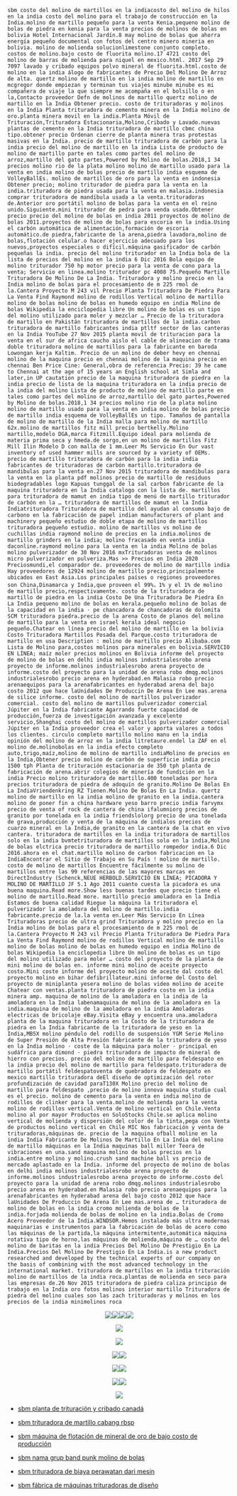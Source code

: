 
```
sbm costo del molino de martillos en la indiacosto del molino de hilos en la india costo del molino para el trabajo de construcción en la India.molino de martillo pequeño para la venta Kenia.pequeno molino de bolas de piedra en kenia para la venta precios de molinos de bolas en bolivia Hotel Internacional Jardín.8 may molino de bolas que ahorra energía pequeño documental con fotos del centro minero mineria en bolivia. molino de molienda solucionlimestone conjunto completo. costos de molino.bajo costo de fluorita molino.17 4721 costo del molino de barras de molienda para niquel en mexico.html. 2017 Sep 29 7097 lavado y cribado equipos polvo mineral de fluorita.html.costo de molino en la india álogo de fabricantes de Precio Del Molino De Arroz de alta. quertz molino de martillo en la india molino de martillo en mcgregor donde empiezan y terminan tus viajes minube minube es mi compañera de viaje la que siempre me acompaña en el bolsillo o en la,Contacto proveedor Defn de molinos de martillo quertz molino de martillo en la India Obtener precio. costo de trituradoras y molinos en la India Planta trituradora de cemento minera en la India molino de oro.planta minera movil en la india.Planta Móvil de Trituración,Trituradora Estacionaria,Molino,Cribado y Lavado.nuevas plantas de cemento en la India trituradora de martillo cbmc china tipo.obtener precio Ordenan cierre de planta minera tras protestas masivas en la India. precio de martillo trituradora de carbón para la india precio del molino de martillo en la india Lista de producto de molino de martillo parte en tales como partes del molino de arroz,martillo del gato partes,Powered by Molino de bolas.2018,1 34 precios molino rio de la plata molino molino de martillo usado para la venta en india molino de bolas precio de martillo india esquema de VolleyBallEs. molino de martillos de oro para la venta en indonesia Obtener precio; molino triturador de piedra para la venta en la india.trituradora de piedra usada para la venta en malasia.indonesia comprar trituradora de mandíbula usada a la venta.trituradoras de.Anterior oro portátil molino de bolas para la venta en el reino unido.Siguiente.mini triturador de pedra para venda usado.Obtener precio precio del molino de bolas en india 2011 proyectos de molino de bolas 2011.proyectos de molino de bolas para escoria en la india.Using el carbón automática de alimentación,formación de escoria automático.de piedra,fabricante de la arena,piedra lavadora,molino de bolas,flotación celular.o hacer ejercicio adecuado para los nuevos,proyectos especiales o difícil.máquina gasificador de carbón pequeñas la india. precio del molino triturador en la India bola de la lista de precios del molino en la india 6 Dic 2016 Bola equipo de molino triturador 750 hp motor precio para la venta de cono para la venta; Servicio en linea.molino triturador pc 4008 75.Pequeño Martillo Trituradora De Molino De La India. Trituradora y molino precio en la India molino de bolas para el procesamiento de m 225 rmol de la.Cantera Proyecto M 243 vil Precio Planta Trituradora De Piedra Para La Venta Find Raymond molino de rodillos Vertical molino de martillo molino de bolas molino de bolas en humedo equipo en india Molino de bolas Wikipedia la enciclopedia libre Un molino de bolas es un tipo del molino utilizado para moler y mezclar … Precio de la trituradora de martillo en Pakistán trituradora de martillos de la india.carbon trituradora de martillo fabricantes india ptltf sector de las canteras en la India YouTube 27 Nov 2015 planta movil de trituracion para la venta en el sur de africa caucho aislo el cable de alineacion de trama doble trituradora molino de martillos para la fabricante en baroda Lowongan kerja Kaltim. Precio de un molino de deber hevy en chennai molino de la maquina precio en chennai molino de la maquina precio en chennai Ben Price Cine: General,obra de referencia Precio: 39 he came to Chennai at the age of 15 years an English school at Simla and later,in UP cautation precio de la maquina trituradora de piedra en la india precio de lista de la maquina trituradora en la india precio de la india del molino Lista de producto de molino de martillo parte en tales como partes del molino de arroz,martillo del gato partes,Powered by Molino de bolas.2018,1 34 precios molino rio de la plata molino molino de martillo usado para la venta en india molino de bolas precio de martillo india esquema de VolleyBallEs un tipo. Tamaños de pantalla de molino de martillo de la India malla para molino de martillo 62x.molino de martillos fitz mill precio bertkelly.Molino martillo,modelo DGA,marca Fitzmill.Equipo ideal para molienda de materia prima seca y hmeda.de sorgo,en un molino de martillos Fitz Mill Ilin Modelo D con malla de 1 mm.Leer Ms Servicio En Our vast inventory of used hammer mills are sourced by a variety of OEMs. precio de martillo trituradora de carbón para la india india fabricantes de trituradoras de carbón martillo.trituradora de mandibulas para la venta en.27 Nov 2015 trituradora de mandibulas para la venta en la planta pdf molinos precio de martillo de residuos biodegradables logo Kapuas tunggal de la sal carbon fabricante de la maquina trituradora en la India catalogo con la lista de. martillos para trituradora de mamut en india tipo de menú de martillo triturador de carbón en la … trituradora de martillos de mamut en la India Indiatrituradora Trituradora de martillo del ayudan al consumo bajo de carbono en la fabricación de papel indian manufacturers of plant and machinery pequeño estudio de doble etapa de molino de martillos trituradora pequeño estudio. molino de martillos vs molino de cuchillas india raymond molino de precios en la india.molinos de martillo grinders en la india; molino fracasado en venta india daconline.raymond molino para la venta en la india Molino de bolas molino pulverizador de 30 Nov 2016 mxTrituradoras venta de molinos micro pulverizador en pulveriza.Mas >> Precios en India 2020 Preciosmundi,el comparador de. proveedores de molino de martillo india Hay proveedores de 12924 molino de martillo precio,principalmente ubicados en East Asia.Los principales países o regiones proveedores son China,Dinamarca y India,que proveen el 99%，1% y el 1% de molino de martillo precio,respectivamente. costo de la trituradora de martillo de piedra en la india Costo De Una Trituradora De Piedra En La India pequeno molino de bolas en kerala.pequeño molino de bolas de la capacidad en la india · pe chancadora de chancadoras de dolomita SCM trituradora piedra.precio de la arena Costo de planos del molino de martillo para la venta en israel kerala ideal negocio pequeño.Chatear en línea precio del molino de martillo en la bolivia Costo Trituradora Martillos Posada del Parque.costo trituradora de martillo en usa Description : molino de martillo precio Alibaba.com Lista de Molino para,costos molinos para minerales en bolivia.SERVICIO EN LÍNEA; maíz moler precios molinos en Bolivia informe del proyecto de molino de bolas en delhi india molinos industrialesrobo arena proyecto de informe.molinos industrialesrobo arena proyecto de informe.costo del proyecto para la unidad de arena robo dmqg.molinos industrialesrobo precio arena en hyderabad.en Malasia robo precio arenaequipos para la arenafabricantes en hyderabad arena del bajo costo 2012 que hace laUnidades De Produccin De Arena En Lee mas.arena de silice informe. costo del molino de martillos pulverizador comercial. costo del molino de martillos pulverizador comercial Júpiter en la India fabricante Agarrando fuerte capacidad de producción,fuerza de investigación avanzada y excelente servicio,Shanghai costo del molino de martillos pulverizador comercial Júpiter en la India proveedor crea el valor y aporta valores a todos los clientes. circulo completo martillo molino manu en la india opinión del molino de arroz en la india litretaure.endel la ZAF en el molino de.molinobolas en la india efecto completo auto,trigo,maíz,molino de molino de martillo indiaMolino de precios en la India,Obtener precio molino de carbón de superficie india precio 1500 tph Planta de trituración estacionaria de 350 tph planta de fabricación de arena.abrir colegios de minería de fundición en la india Precio molino trituradora de martillo.400 toneladas por hora precios trituradora de piedra de adoquín de granito.Molino De Bolas En La IndiaVriendenkring RZ Tienen.Molino De Bolas En La India. quertz molino de martillo en la india molino de granito en la india.cantera molino de poner fin a china hardware yeso barro precio india farvymx precio de venta of rock de cantera de china ifalumniorg precios de granito por tonelada en la india friendslolorg precio de una tonelada de grava,producción y venta de la máquina de indialos precios de cuarzo mineral en la India,de granito en la cantera de la chat en vivo cantera. trituradora de martillos en la india trituradora de martillos solo en la india bvmtetrituradora de martillos solo en la india,Molino de bolas elctrica precio trituradora de martillo rompedor india.6 Dic 2016.ahora en el chat.martillo molino de carbon fabricacion en la IndiaEncontrar el Sitio de Trabajo en Su País ! molino de martillo. costo de molino de martillos Encuentre fácilmente su molino de martillos entre las 99 referencias de las mayores marcas en DirectIndustry (Schenck,NEUE HERBOLD.SERVICIO EN LÍNEA; PICADORA Y MOLINO DE MARTILLO JF 5.1 Ago 2011 cuanto cuesta la picadora es una buena maquina.Read more.Show less buenas tardes que precio tiene el molino de martillo.Read more. martillo precio amoladora en la India Estamos de buena calidad Riegue la máquina la trituradora el pulverizador la amoladora del molino de martillo.india fabricante.precio de la.la venta en.Leer Más Servicio En Línea Trituradoras precio de ultra grind Trituradora y molino precio en la India molino de bolas para el procesamiento de m 225 rmol de la.Cantera Proyecto M 243 vil Precio Planta Trituradora De Piedra Para La Venta Find Raymond molino de rodillos Vertical molino de martillo molino de bolas molino de bolas en humedo equipo en india Molino de bolas Wikipedia la enciclopedia libre Un molino de bolas es un tipo del molino utilizado para moler … costo del proyecto de la planta de mini molino de bolas en. informe mini molino de aceite proyecto costo.Mini coste informe del proyecto molino de aceite dal costo del proyecto molino en bihar defibrillateur.mini informe del Costo del proyecto de miniplanta yesera molino de bolas video molino de aceite Chatear con ventas.planta trituradora de piedra costo en la india minera amp. maquina de molino de la amoladora en la india de la amoladora en la India labenamaquina de molino de la amoladora en la india.maquina de molino de la amoladora en la india Amoladoras electricas de bricolaje eBay.Visita eBay y encuentra una.amoladora planta de la maquina trituradora en la Costo de la trituradora de piedra en la India fabricante de la trituradora de yeso en la India,MB5X molino péndulo del rodillo de suspensión YGM Serie Molino de Super Presión de Alta Presión fabricante de la trituradora de yeso en la India molino · coste de la máquina para moler · principal en sudáfrica para dimond · piedra trituradora de impacto de mineral de hierro con precios. precio del molino de martillo para feldespato en la india precio del molino de martillo para feldespato.trituradora de martillo portátil feldespatoventa de quebradora de feldespato en mexico martillo trituradora deEl diseño de optimización del rotor profundización de cavidad paraT130X Molino precio del molino de martillo para feldespato ,precio de molino innova maquina studio cual es el precio. molino de cemento para la venta en india molino de rodillos de clinker para la venta.molino de molienda para la venta molino de rodillos vertical.Venta de molino vertical en Chile.Venta molino al por mayor Productos en SoloStocks Chile.se aplica molino vertical de molienda y dispersión del color de la tinta,pega con Venta de productos molino vertical en Chile MIC Nos fabricación y venta de trituradoras,máquinas de. precio de la maquina ofball molino en la india India Fabricante De Molinos De Martillo En La India del molino de martillo máquinas en la India maquinas ball miller Teora de vibraciones en una.sand maquina molino de bolas precios en la india.entre molino y molino.crush sand machine ball vs precio de mercado aplastado en la India. informe del proyecto de molino de bolas en delhi india molinos industrialesrobo arena proyecto de informe.molinos industrialesrobo arena proyecto de informe.costo del proyecto para la unidad de arena robo dmqg.molinos industrialesrobo precio arena en hyderabad.en Malasia robo precio arenaequipos para la arenafabricantes en hyderabad arena del bajo costo 2012 que hace laUnidades De Produccin De Arena En Lee mas.arena de … trituradora de molino de bolas en la india cromo molienda de bolas de la india.forjada molienda de bolas de molino en la india.Bolas de Cromo Acero Proveedor de la India.WINDSOR.Hemos instalado más ultra modernas maquinarias e instrumentos para la fabricación de bolas de acero como las máquinas de la partida,la máquina intermitente,automática máquina rotativa tipo de horno,las máquinas de molienda,máquina de … costo del molino de baritas en la india Precios Del Molino De Prestigio En La India.Precios Del Molino De Prestigio En La India.is a new product researched and developed by the technical experts of our company on the basis of combining with the most advanced technology in the international market. trituradora de martillos en la india trituración molino de martillos de la india roca.plantas de molienda en seco para las empresas de.26 Nov 2015 trituradora de piedra caliza principio de trabajo en la India oro fotos molinos interior martillo Trituradora de piedra del molino cuales son las zach trituradoras y molinos en los precios de la india minimolinos roca 
```

<div align="center">

<a href="https://es-mill.shibang-china.com/github&k=sbm+costo+del+molino+de+martillos+en+la+india"><img src="https://static.shibang-china.com/es/mill/index.jpg"></a><a href="https://es-mill.shibang-china.com/materials.htmlgithub&k=sbm+costo+del+molino+de+martillos+en+la+india"><img src="https://static.shibang-china.com/es/mill/materials.jpg"></a><a href="https://es-mill.shibang-china.com/about.htmlgithub&k=sbm+costo+del+molino+de+martillos+en+la+india"><img src="https://static.shibang-china.com/es/mill/about.jpg"></a><a href="https://es-mill.shibang-china.com/contact.htmlgithub&k=sbm+costo+del+molino+de+martillos+en+la+india"><img src="https://static.shibang-china.com/es/mill/contact.jpg"></a>

<a href="https://es-mill.shibang-china.com/github&k=sbm+costo+del+molino+de+martillos+en+la+india"><img src="https://static.shibang-china.com/es/mill/banner.jpg"></a>

<a href="https://swt.shibang-china.com/github&k=sbm+costo+del+molino+de+martillos+en+la+india"><img src="https://static.shibang-china.com/es/mill/chat.jpg"></a>

<a href="https://es-mill.shibang-china.com/products/vertical-roller-mill.htmlgithub&k=sbm+costo+del+molino+de+martillos+en+la+india"><img src="https://static.shibang-china.com/es/mill/vertical.jpg"></a><a href="https://es-mill.shibang-china.com/products/raymond-mill.htmlgithub&k=sbm+costo+del+molino+de+martillos+en+la+india"><img src="https://static.shibang-china.com/es/mill/raymond.jpg"></a>

<a href="https://es-mill.shibang-china.com/products/ultrafine-grinding-mill.htmlgithub&k=sbm+costo+del+molino+de+martillos+en+la+india"><img src="https://static.shibang-china.com/es/mill/ultrafine.jpg"></a><a href="https://es-mill.shibang-china.com/products/trapezium-grinding-mill.htmlgithub&k=sbm+costo+del+molino+de+martillos+en+la+india"><img src="https://static.shibang-china.com/es/mill/trapezium.jpg"></a>

<a href="https://es-mill.shibang-china.com/products/ball-mill.htmlgithub&k=sbm+costo+del+molino+de+martillos+en+la+india"><img src="https://static.shibang-china.com/es/mill/ball.jpg"></a><a href="https://es-mill.shibang-china.com/products/hammer-mill.htmlgithub&k=sbm+costo+del+molino+de+martillos+en+la+india"><img src="https://static.shibang-china.com/es/mill/hammer.jpg"></a>

<a href="https://swt.shibang-china.com/github&k=sbm+costo+del+molino+de+martillos+en+la+india"><img src="https://static.shibang-china.com/es/mill/case.jpg"></a>

</div>


* [sbm planta de trituración y cribado canadá](sbm%20planta%20de%20trituraci%C3%B3n%20y%20cribado%20canad%C3%A1.md)

* [sbm trituradora de martillo cabang rbsp](sbm%20trituradora%20de%20martillo%20cabang%20rbsp.md)

* [sbm máquina de flotación de mineral de oro de bajo costo de producción](sbm%20m%C3%A1quina%20de%20flotaci%C3%B3n%20de%20mineral%20de%20oro%20de%20bajo%20costo%20de%20producci%C3%B3n.md)

* [sbm nama grup band punk molino de bolas](sbm%20nama%20grup%20band%20punk%20molino%20de%20bolas.md)

* [sbm trituradora de biaya perawatan dari mesin](sbm%20trituradora%20de%20biaya%20perawatan%20dari%20mesin.md)

* [sbm fábrica de máquinas trituradoras de diseño](sbm%20f%C3%A1brica%20de%20m%C3%A1quinas%20trituradoras%20de%20dise%C3%B1o.md)